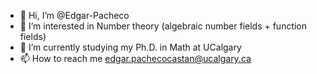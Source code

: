- 👋 Hi, I’m @Edgar-Pacheco
- 👀 I’m interested in Number theory (algebraic number fields + function fields)
- 🌱 I’m currently studying my Ph.D. in Math at UCalgary
- 📫 How to reach me edgar.pachecocastan@ucalgary.ca

<!---
Edgar-Pacheco/Edgar-Pacheco is a ✨ special ✨ repository because its `README.md` (this file) appears on your GitHub profile.
You can click the Preview link to take a look at your changes.
--->
